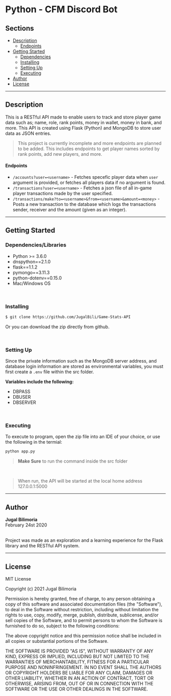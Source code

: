 # Python - CFM Discord Bot

## Sections 
- [Description](#description)
    - [Endpoints](#endpoints)
- [Getting Started](#getting-started)
    - [Dependencies](#Dependencies/Libraries)
    - [Installing](#installing)
    - [Setting Up](#setting-up)
    - [Executing](#executing)
- [Author](#author)
- [License](#license)

---
## Description
This is a RESTful API made to enable users to track and store player game data such as; name, role, rank points, money in wallet, money in bank, and more. This API is created using Flask (Python) and MongoDB to store user data as JSON entries.

> This project is currently incomplete and more endpoints are planned to be added. This includes endpoints to get player names sorted by rank points, add new players, and more.


#### Endpoints
- `/accounts?user=<username>` - Fetches specefic player data when `user` argument is provided, or fetches all players data if no argument is found.
- `/transactions?user=<username>` - Fetches a json file of all in-game player transactions made by the user specified.
- `/transactions/make?to=<username>&from=<username>&amount=<money>` - Posts a new transaction to the database which logs the transactions sender, receiver and the amount (given as an integer).



---
## Getting Started

### Dependencies/Libraries
- Python >= 3.6.0
- dnspython==2.1.0
- flask==1.1.2
- pymongo==3.11.3
- python-dotenv==0.15.0
- Mac/Windows OS

<br />

### Installing 
```bash
$ git clone https://github.com/JugalBili/Game-Stats-API
```
Or you can download the zip directly from github. 

<br />


### Setting Up 
Since the private information such as the MongoDB server address, and database login information are stored as environmental variables, you must first create a `.env` file within the src folder.  

**Variables include the following:**
- DBPASS
- DBUSER
- DBSERVER


<br />


### Executing
To execute to program, open the zip file into an IDE of your choice, or use the following in the termial: 
```bash
python app.py
```
> **Make Sure** to run the command inside the src folder
<br />

> When run, the API will be started at the local home address 127.0.0.1:5000
---
## Author 
**Jugal Bilimoria**
<br />February 24st 2020

<br />Project was made as an exploration and a learning experience for the Flask library and the RESTful API system.

---
## License 


MIT License

Copyright (c) 2021 Jugal Bilimoria

Permission is hereby granted, free of charge, to any person obtaining a copy
of this software and associated documentation files (the "Software"), to deal
in the Software without restriction, including without limitation the rights
to use, copy, modify, merge, publish, distribute, sublicense, and/or sell
copies of the Software, and to permit persons to whom the Software is
furnished to do so, subject to the following conditions:

The above copyright notice and this permission notice shall be included in all
copies or substantial portions of the Software.

THE SOFTWARE IS PROVIDED "AS IS", WITHOUT WARRANTY OF ANY KIND, EXPRESS OR
IMPLIED, INCLUDING BUT NOT LIMITED TO THE WARRANTIES OF MERCHANTABILITY,
FITNESS FOR A PARTICULAR PURPOSE AND NONINFRINGEMENT. IN NO EVENT SHALL THE
AUTHORS OR COPYRIGHT HOLDERS BE LIABLE FOR ANY CLAIM, DAMAGES OR OTHER
LIABILITY, WHETHER IN AN ACTION OF CONTRACT, TORT OR OTHERWISE, ARISING FROM,
OUT OF OR IN CONNECTION WITH THE SOFTWARE OR THE USE OR OTHER DEALINGS IN THE
SOFTWARE.